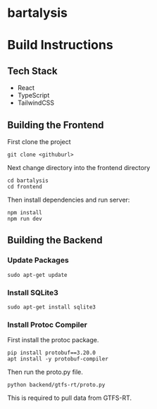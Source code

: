 # bartalysis

# Build Instructions

## Tech Stack

- React
- TypeScript
- TailwindCSS

## Building the Frontend

First clone the project

```
git clone <githuburl>
```

Next change directory into the frontend directory

```
cd bartalysis
cd frontend
```

Then install dependencies and run server:

```
npm install
npm run dev
```

## Building the Backend

### Update Packages
```
sudo apt-get update
```

### Install SQLite3
```
sudo apt-get install sqlite3
```

### Install Protoc Compiler
First install the protoc package.
```
pip install protobuf==3.20.0
apt install -y protobuf-compiler
```
Then run the proto.py file. 
```
python backend/gtfs-rt/proto.py
```
This is required to pull data from GTFS-RT.